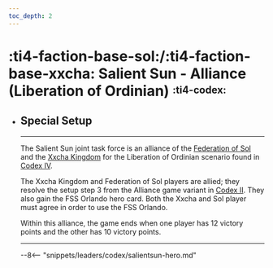 ```yaml
---
toc_depth: 2
---
```


# :ti4-faction-base-sol:/:ti4-faction-base-xxcha: Salient Sun - Alliance (Liberation of Ordinian) <sup><sub>:ti4-codex:</sub></sup>

<div class="grid cards" markdown>

-   ## __Special Setup__

    ---

    The Salient Sun joint task force is an alliance of the [Federation of Sol](../base/sol.md) and the [Xxcha Kingdom](../base/xxcha.md) for the Liberation of Ordinian scenario found in [Codex IV](https://images-cdn.fantasyflightgames.com/filer_public/f6/be/f6be8343-a4fc-47e4-a722-efe3e01fc5d9/ti_codex_4_rules.pdf).

    The Xxcha Kingdom and Federation of Sol players are allied; they resolve the setup step 3 from the Alliance game variant in [Codex II](https://images-cdn.fantasyflightgames.com/filer_public/ff/fe/fffe5e9d-33fb-4149-a3a2-cd6dfadb4de3/ti_codex_ii_rules_web.pdf). 
    They also gain the FSS Orlando hero card.
    Both the Xxcha and Sol player must agree in order to use the FSS Orlando.

    Within this alliance, the game ends when one player has 12 victory points and the other has 10 victory points.

    ---

    --8<-- "snippets/leaders/codex/salientsun-hero.md"

</div>
